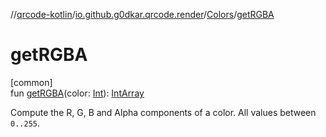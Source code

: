 //[qrcode-kotlin](../../../index.md)/[io.github.g0dkar.qrcode.render](../index.md)/[Colors](index.md)/[getRGBA](get-r-g-b-a.md)

# getRGBA

[common]\
fun [getRGBA](get-r-g-b-a.md)(color: [Int](https://kotlinlang.org/api/latest/jvm/stdlib/kotlin/-int/index.html)): [IntArray](https://kotlinlang.org/api/latest/jvm/stdlib/kotlin/-int-array/index.html)

Compute the R, G, B and Alpha components of a color. All values between `0..255`.
